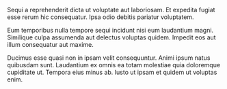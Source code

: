 Sequi a reprehenderit dicta ut voluptate aut laboriosam. Et expedita fugiat esse rerum hic consequatur. Ipsa odio debitis pariatur voluptatem.
 Eum temporibus nulla tempore sequi incidunt nisi eum laudantium magni. Similique culpa assumenda aut delectus voluptas quidem. Impedit eos aut illum consequatur aut maxime.
 Ducimus esse quasi non in ipsam velit consequuntur. Animi ipsum natus quibusdam sunt. Laudantium ex omnis ea totam molestiae quia doloremque cupiditate ut. Tempora eius minus ab. Iusto ut ipsam et quidem ut voluptas enim.